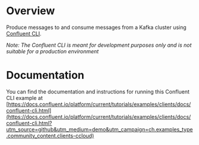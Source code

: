 # Overview

Produce messages to and consume messages from a Kafka cluster using [Confluent CLI](https://docs.confluent.io/confluent-cli/current/index.html?utm_source=github&utm_medium=demo&utm_campaign=ch.examples_type.community_content.clients-ccloud).

*Note: The Confluent CLI is meant for development purposes only and is not suitable for a production environment*

# Documentation

You can find the documentation and instructions for running this Confluent CLI example at [https://docs.confluent.io/platform/current/tutorials/examples/clients/docs/confluent-cli.html](https://docs.confluent.io/platform/current/tutorials/examples/clients/docs/confluent-cli.html?utm_source=github&utm_medium=demo&utm_campaign=ch.examples_type.community_content.clients-ccloud)
